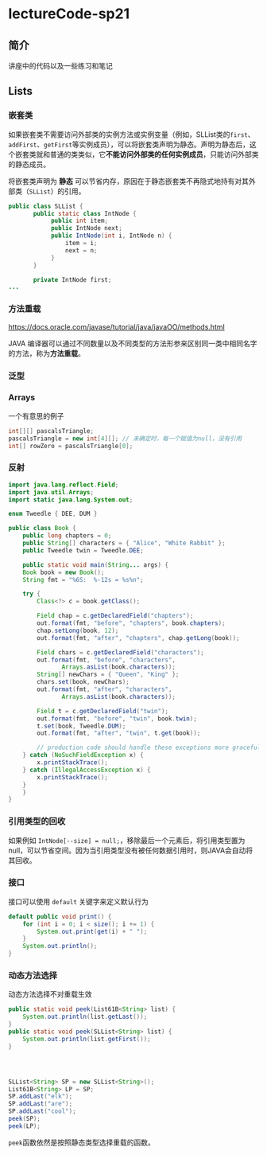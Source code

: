 # lectureCode-sp21
## 简介
讲座中的代码以及一些练习和笔记

## Lists

### 嵌套类

如果嵌套类不需要访问外部类的实例方法或实例变量（例如，SLList类的`first`、`addFirst`、`getFirst`等实例成员），可以将嵌套类声明为静态。声明为静态后，这个嵌套类就和普通的类类似，它**不能访问外部类的任何实例成员**，只能访问外部类的静态成员。

将嵌套类声明为 **静态** 可以节省内存，原因在于静态嵌套类不再隐式地持有对其外部类（`SLList`）的引用。

```java
public class SLList {
       public static class IntNode {
            public int item;
            public IntNode next;
            public IntNode(int i, IntNode n) {
                item = i;
                next = n;
            }
       }

       private IntNode first;
...
```

### 方法重载

https://docs.oracle.com/javase/tutorial/java/javaOO/methods.html

JAVA 编译器可以通过不同数量以及不同类型的方法形参来区别同一类中相同名字的方法，称为**方法重载**。

### 泛型

### Arrays

一个有意思的例子

```java
int[][] pascalsTriangle;
pascalsTriangle = new int[4][]; // 未确定时，每一个赋值为null，没有引用
int[] rowZero = pascalsTriangle[0];
```

### 反射

```java
import java.lang.reflect.Field;
import java.util.Arrays;
import static java.lang.System.out;

enum Tweedle { DEE, DUM }

public class Book {
    public long chapters = 0;
    public String[] characters = { "Alice", "White Rabbit" };
    public Tweedle twin = Tweedle.DEE;

    public static void main(String... args) {
	Book book = new Book();
	String fmt = "%6S:  %-12s = %s%n";

	try {
	    Class<?> c = book.getClass();

	    Field chap = c.getDeclaredField("chapters");
	    out.format(fmt, "before", "chapters", book.chapters);
  	    chap.setLong(book, 12);
	    out.format(fmt, "after", "chapters", chap.getLong(book));

	    Field chars = c.getDeclaredField("characters");
	    out.format(fmt, "before", "characters",
		       Arrays.asList(book.characters));
	    String[] newChars = { "Queen", "King" };
	    chars.set(book, newChars);
	    out.format(fmt, "after", "characters",
		       Arrays.asList(book.characters));

	    Field t = c.getDeclaredField("twin");
	    out.format(fmt, "before", "twin", book.twin);
	    t.set(book, Tweedle.DUM);
	    out.format(fmt, "after", "twin", t.get(book));

        // production code should handle these exceptions more gracefully
	} catch (NoSuchFieldException x) {
	    x.printStackTrace();
	} catch (IllegalAccessException x) {
	    x.printStackTrace();
	}
    }
}
```

### 引用类型的回收

如果例如 `IntNode[--size] = null;`，移除最后一个元素后，将引用类型置为null，可以节省空间。因为当引用类型没有被任何数据引用时，则JAVA会自动将其回收。

### 接口

接口可以使用 `default` 关键字来定义默认行为

```java
default public void print() {
    for (int i = 0; i < size(); i += 1) {
        System.out.print(get(i) + " ");
    }
    System.out.println();
}
```

### 动态方法选择

动态方法选择不对重载生效

```java
public static void peek(List61B<String> list) {
    System.out.println(list.getLast());
}
public static void peek(SLList<String> list) {
    System.out.println(list.getFirst());
}




SLList<String> SP = new SLList<String>();
List61B<String> LP = SP;
SP.addLast("elk");
SP.addLast("are");
SP.addLast("cool");
peek(SP);
peek(LP);
```

`peek`函数依然是按照静态类型选择重载的函数。